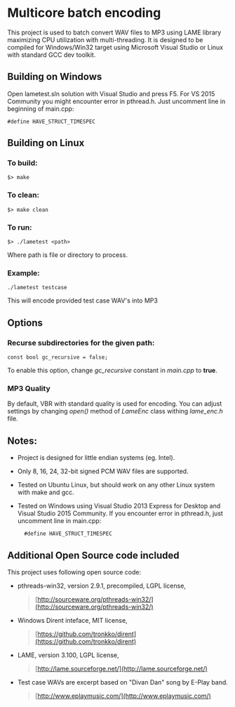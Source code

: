 Multicore batch encoding
========================
This project is used to batch convert WAV files to MP3 using LAME library maximizing CPU utilization with multi-threading.
It is designed to be compiled for Windows/Win32 target using Microsoft Visual Studio or Linux with standard GCC dev toolkit.

Building on Windows
-------------------
Open lametest.sln solution with Visual Studio and press F5.
For VS 2015 Community you might encounter error in pthread.h. Just uncomment line in beginning of main.cpp:

    #define HAVE_STRUCT_TIMESPEC

Building on Linux
-----------------
### To build:
    $> make

### To clean:
    $> make clean

### To run:
    $> ./lametest <path>
Where path is file or directory to process.

### Example:
    ./lametest testcase
This will encode provided test case WAV's into MP3

Options
-------
### Recurse subdirectories for the given path:
    const bool gc_recursive = false;
To enable this option, change _gc_recursive_ constant in _main.cpp_ to __true__.

### MP3 Quality

By default, VBR with standard quality is used for encoding. You can adjust settings by changing *open()*
method of *LameEnc* class withing *lame_enc.h* file.

Notes:
------
* Project is designed for little endian systems (eg. Intel).
* Only 8, 16, 24, 32-bit signed PCM WAV files are supported.
* Tested on Ubuntu Linux, but should work on any other Linux system with make and gcc.
* Tested on Windows using Visual Studio 2013 Express for Desktop and Visual Studio 2015 Community.
  If you encounter error in pthread.h, just uncomment line in main.cpp:
        
        #define HAVE_STRUCT_TIMESPEC


Additional Open Source code included
------------------------------------
This project uses following open source code:

* pthreads-win32, version 2.9.1, precompiled, LGPL license,
  > [http://sourceware.org/pthreads-win32/](http://sourceware.org/pthreads-win32/)

* Windows Dirent inteface, MIT license,
  > [https://github.com/tronkko/dirent](https://github.com/tronkko/dirent)

* LAME, version 3.100, LGPL license,
  > [http://lame.sourceforge.net/](http://lame.sourceforge.net/)

* Test case WAVs are excerpt based on "Divan Dan" song by E-Play band.
  > [http://www.eplaymusic.com/](http://www.eplaymusic.com/)
